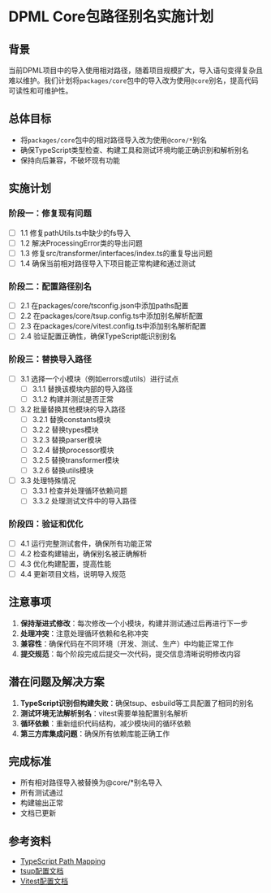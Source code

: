 # DPML Core包路径别名实施计划

## 背景

当前DPML项目中的导入使用相对路径，随着项目规模扩大，导入语句变得复杂且难以维护。我们计划将`packages/core`包中的导入改为使用`@core`别名，提高代码可读性和可维护性。

## 总体目标

- 将`packages/core`包中的相对路径导入改为使用`@core/*`别名
- 确保TypeScript类型检查、构建工具和测试环境均能正确识别和解析别名
- 保持向后兼容，不破坏现有功能

## 实施计划

### 阶段一：修复现有问题

- [ ] 1.1 修复pathUtils.ts中缺少的fs导入
- [ ] 1.2 解决ProcessingError类的导出问题
- [ ] 1.3 修复src/transformer/interfaces/index.ts的重复导出问题
- [ ] 1.4 确保当前相对路径导入下项目能正常构建和通过测试

### 阶段二：配置路径别名

- [ ] 2.1 在packages/core/tsconfig.json中添加paths配置
- [ ] 2.2 在packages/core/tsup.config.ts中添加别名解析配置
- [ ] 2.3 在packages/core/vitest.config.ts中添加别名解析配置
- [ ] 2.4 验证配置正确性，确保TypeScript能识别别名

### 阶段三：替换导入路径

- [ ] 3.1 选择一个小模块（例如errors或utils）进行试点
  - [ ] 3.1.1 替换该模块内部的导入路径
  - [ ] 3.1.2 构建并测试是否正常
- [ ] 3.2 批量替换其他模块的导入路径
  - [ ] 3.2.1 替换constants模块
  - [ ] 3.2.2 替换types模块
  - [ ] 3.2.3 替换parser模块
  - [ ] 3.2.4 替换processor模块
  - [ ] 3.2.5 替换transformer模块
  - [ ] 3.2.6 替换utils模块
- [ ] 3.3 处理特殊情况
  - [ ] 3.3.1 检查并处理循环依赖问题
  - [ ] 3.3.2 处理测试文件中的导入路径

### 阶段四：验证和优化

- [ ] 4.1 运行完整测试套件，确保所有功能正常
- [ ] 4.2 检查构建输出，确保别名被正确解析
- [ ] 4.3 优化构建配置，提高性能
- [ ] 4.4 更新项目文档，说明导入规范

## 注意事项

1. **保持渐进式修改**：每次修改一个小模块，构建并测试通过后再进行下一步
2. **处理冲突**：注意处理循环依赖和名称冲突
3. **兼容性**：确保代码在不同环境（开发、测试、生产）中均能正常工作
4. **提交规范**：每个阶段完成后提交一次代码，提交信息清晰说明修改内容

## 潜在问题及解决方案

1. **TypeScript识别但构建失败**：确保tsup、esbuild等工具配置了相同的别名
2. **测试环境无法解析别名**：vitest需要单独配置别名解析
3. **循环依赖**：重新组织代码结构，减少模块间的循环依赖
4. **第三方库集成问题**：确保所有依赖库能正确工作

## 完成标准

- 所有相对路径导入被替换为@core/*别名导入
- 所有测试通过
- 构建输出正常
- 文档已更新

## 参考资料

- [TypeScript Path Mapping](https://www.typescriptlang.org/docs/handbook/module-resolution.html#path-mapping)
- [tsup配置文档](https://tsup.egoist.dev/#using-custom-configuration)
- [Vitest配置文档](https://vitest.dev/config/#resolve-alias) 